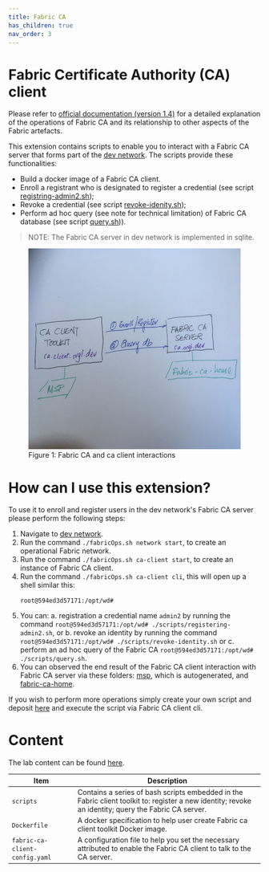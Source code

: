```yaml
---
title: Fabric CA
has_children: true
nav_order: 3
---
```


# Fabric Certificate Authority (CA) client 

Please refer to [official documentation (version 1.4)](https://hyperledger-fabric-ca.readthedocs.io/en/release-1.4/) for a detailed explanation of the operations of Fabric CA and its relationship to other aspects of the Fabric artefacts.

This extension contains scripts to enable you to interact with a Fabric CA server that forms part of the [dev network](./networks.md). The scripts provide these functionalities:

* Build a docker image of a Fabric CA client.
* Enroll a registrant who is designated to register a credential (see script [registring-admin2.sh](../extensions/fabric-ca-client/scripts/registering-admin2.sh));
* Revoke a credential (see script [revoke-idenity.sh](../extensions/fabric-ca-client/scripts/revoke-idenity.sh));
* Perform ad hoc query (see note for technical limitation) of Fabric CA database (see script [query.sh](../extensions/fabric-ca-client/scripts/query.sh))).

> NOTE:
> The Fabric CA server in dev network is implemented in sqlite.

<figure>
    <img src="./images/fabric-ca-lab-arch.jpg" height="400" width="500"/>
    <figcaption>Figure 1: Fabric CA and ca client interactions</figcaption>
</figure>

# How can I use this extension?

To use it to enroll and register users in the dev network's Fabric CA server please perform the following steps:

1. Navigate to [dev network](../networks/dev).
2. Run the command `./fabricOps.sh network start`, to create an operational Fabric network.
3. Run the command `./fabricOps.sh ca-client start`, to create an instance of Fabric CA client.
4. Run the command `./fabricOps.sh ca-client cli`, this will open up a shell similar this:
   ```
   root@594ed3d57171:/opt/wd#
   ```
5. You can:
   a. registration a credential name `admin2` by running the command `root@594ed3d57171:/opt/wd# ./scripts/registering-admin2.sh`, or
   b. revoke an identity by running the command `root@594ed3d57171:/opt/wd# ./scripts/revoke-identity.sh` or
   c. perform an ad hoc query of the Fabric CA `root@594ed3d57171:/opt/wd# ./scripts/query.sh`.
6. You can observed the end result of the Fabric CA client interaction with Fabric CA server via these folders: [msp](../extensions/fabric-ca-client/msp), which is autogenerated, and [fabric-ca-home](../networks/dev/fabric-ca-home). 

If you wish to perform more operations simply create your own script and deposit [here](../extensions/fabric-ca-client/scripts) and execute the script via Fabric CA client cli. 

# Content

The lab content can be found [here](../extensions/fabric-ca-client).

| Item | Description |
| --- | --- |
| `scripts` | Contains a series of bash scripts embedded in the Fabric client toolkit to: register a new identity; revoke an identity; query the Fabric CA server. |
| `Dockerfile` | A docker specification to help user create Fabric ca client toolkit Docker image. |
| `fabric-ca-client-config.yaml` | A configuration file to help you set the necessary attributed to enable the Fabric CA client to talk to the CA server. |

